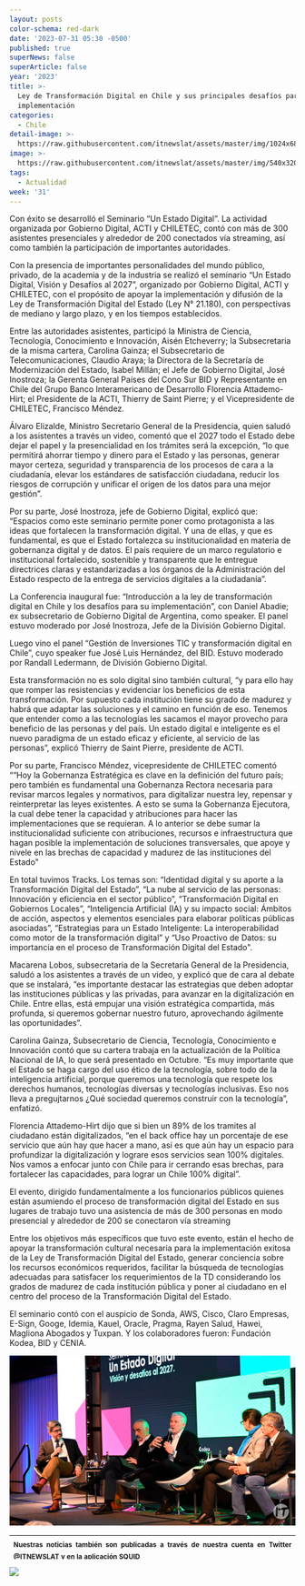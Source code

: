 ```yaml
---
layout: posts
color-schema: red-dark
date: '2023-07-31 05:30 -0500'
published: true
superNews: false
superArticle: false
year: '2023'
title: >-
  Ley de Transformación Digital en Chile y sus principales desafíos para su
  implementación
categories:
  - Chile
detail-image: >-
  https://raw.githubusercontent.com/itnewslat/assets/master/img/1024x680/Un-Estado-Digital-g.jpg
image: >-
  https://raw.githubusercontent.com/itnewslat/assets/master/img/540x320/Un-Estado-Digital-p.jpg
tags:
  - Actualidad
week: '31'
---
```

Con éxito se desarrolló el Seminario “Un Estado Digital”. La actividad organizada por Gobierno Digital, ACTI y CHILETEC, contó con más de 300 asistentes presenciales y alrededor de 200 conectados vía streaming, así como también la participación de importantes autoridades.  
 
Con la presencia de importantes personalidades del mundo público, privado, de la academia y de la industria se realizó el seminario “Un Estado Digital, Visión y Desafíos al 2027”, organizado por Gobierno Digital, ACTI y CHILETEC, con el propósito de apoyar la implementación y difusión de la Ley de Transformación Digital del Estado (Ley N° 21.180), con perspectivas de mediano y largo plazo, y en los tiempos establecidos.
 
Entre las autoridades asistentes, participó la Ministra de Ciencia, Tecnología, Conocimiento e Innovación, Aisén Etcheverry; la Subsecretaria de la misma cartera, Carolina Gainza; el Subsecretario de Telecomunicaciones, Claudio Araya; la Directora de la Secretaría de Modernización del Estado, Isabel Millán; el Jefe de Gobierno Digital, José Inostroza; la Gerenta General Países del Cono Sur BID y Representante en Chile del Grupo Banco Interamericano de Desarrollo Florencia Attademo-Hirt; el Presidente de la ACTI, Thierry de Saint Pierre; y el Vicepresidente de CHILETEC, Francisco Méndez.
 
Álvaro Elizalde,  Ministro Secretario General de la Presidencia, quien saludó a los asistentes a través un video, comentó que el 2027 todo el Estado debe dejar el papel y la presencialidad en los trámites será la excepción, “lo que permitirá ahorrar tiempo y dinero para el Estado y las personas, generar mayor certeza, seguridad y transparencia de los procesos de cara a la ciudadanía, elevar los estándares de satisfacción ciudadana, reducir los riesgos de corrupción y unificar el origen de los datos para una mejor gestión”.
 
Por su parte, José Inostroza, jefe de Gobierno Digital, explicó que: “Espacios como este seminario permite poner como protagonista a las ideas que fortalecen la transformación digital. Y una de ellas, y que es fundamental, es que el Estado fortalezca su institucionalidad en materia de gobernanza digital y de datos. El país requiere de un marco regulatorio e institucional fortalecido, sostenible y transparente que le entregue directrices claras y estandarizadas a los órganos de la Administración del Estado respecto de la entrega de servicios digitales a la ciudadanía”.
 
La Conferencia inaugural fue: “Introducción a la ley de transformación digital en Chile y los desafíos para su implementación”, con Daniel Abadie; ex subsecretario de Gobierno Digital de Argentina, como speaker. El panel estuvo moderado por José Inostroza, Jefe de la División Gobierno Digital.

Luego vino el panel “Gestión de Inversiones TIC y transformación digital en Chile”, cuyo speaker fue José Luis Hernández, del BID. Estuvo moderado por Randall Ledermann, de División Gobierno Digital.

Esta transformación no es solo digital sino también cultural, “y para ello hay que romper las resistencias y evidenciar los beneficios de esta transformación. Por supuesto cada institución tiene su grado de madurez y habrá que adaptar las soluciones y el camino en función de eso. Tenemos que entender como a las tecnologías les sacamos el mayor provecho para beneficio de las personas y del país. Un estado digital e inteligente es el nuevo paradigma de un estado eficaz y eficiente, al servicio de las personas”, explicó Thierry de Saint Pierre, presidente de ACTI.
 
Por su parte, Francisco Méndez, vicepresidente de CHILETEC comentó ““Hoy la Gobernanza Estratégica es clave en la definición del futuro país; pero también es fundamental una Gobernanza Rectora necesaria para revisar marcos legales y normativos, para digitalizar nuestra ley, repensar y reinterpretar las leyes existentes. A esto se suma la Gobernanza Ejecutora, la cual debe tener la capacidad y atribuciones para hacer las implementaciones que se requieran. A lo anterior se debe sumar la institucionalidad suficiente con atribuciones, recursos e infraestructura que hagan posible la implementación de soluciones transversales, que apoye y nivele en las brechas de capacidad y madurez de las instituciones del Estado"
 
En total tuvimos Tracks. Los temas son: “Identidad digital y su aporte a la Transformación Digital del Estado”, “La nube al servicio de las personas: Innovación y eficiencia en el sector público”, “Transformación Digital en Gobiernos Locales”, “Inteligencia Artificial (IA) y su impacto social: Ámbitos de acción, aspectos y elementos esenciales para elaborar políticas públicas asociadas”, “Estrategias para un Estado Inteligente: La interoperabilidad como motor de la transformación digital” y “Uso Proactivo de Datos: su importancia en el proceso de Transformación Digital del Estado".
 
Macarena Lobos, subsecretaria de la Secretaría General de la Presidencia, saludó a los asistentes a través de un video, y explicó que de cara al debate que se instalará, “es importante destacar las estrategias que deben adoptar las instituciones públicas y las privadas, para avanzar en la digitalización en Chile. Entre ellas, está empujar una visión estratégica compartida, más profunda, si queremos gobernar nuestro futuro, aprovechando ágilmente las oportunidades”.
 
Carolina Gainza, Subsecretario de Ciencia, Tecnología, Conocimiento e Innovación contó que su cartera trabaja en la actualización de la Política Nacional de IA, lo que será presentado en Octubre. “Es muy importante que el Estado se haga cargo del uso ético de la tecnología, sobre todo de la inteligencia artificial, porque queremos una tecnología que respete los derechos humanos, tecnologías diversas y tecnologías inclusivas. Eso nos lleva a pregujtarnos ¿Qué sociedad queremos construir con la tecnología”, enfatizó.
 
Florencia Attademo-Hirt dijo que si bien un 89% de los tramites al ciudadano están digitalizados, “en el back office hay un porcentaje de ese servicio que aún hay que hacer a mano, así es que aún hay un espacio para profundizar la digitalización y lograre esos servicios sean 100% digitales. Nos vamos a enfocar junto con Chile para ir cerrando esas brechas, para fortalecer las capacidades, para lograr un Chile 100% digital”.
 
El evento, dirigido fundamentalmente a los funcionarios públicos quienes están asumiendo el proceso de transformación digital del Estado en sus lugares de trabajo tuvo una asistencia de más de 300 personas en modo presencial y alrededor de 200 se conectaron vía streaming
  
Entre los objetivos más específicos que tuvo este evento, están el hecho de apoyar la transformación cultural necesaria para la implementación exitosa de la Ley de Transformación Digital del Estado, generar conciencia sobre los recursos económicos requeridos, facilitar la búsqueda de tecnologías adecuadas para satisfacer los requerimientos de la TD considerando los grados de madurez de cada institución pública y poner al ciudadano en el centro del proceso de la Transformación Digital del Estado.
 
El seminario contó con el auspicio de Sonda, AWS, Cisco, Claro Empresas, E-Sign, Googe, Idemia, Kauel, Oracle, Pragma, Rayen Salud, Hawei, Magliona Abogados y Tuxpan. Y los colaboradores fueron: Fundación Kodea, BID y CENIA.

![](https://raw.githubusercontent.com/itnewslat/assets/master/img/540x320/Un-Estado-Digital-p.jpg)

<table style="height: 42px;" width="569">
<tbody>
<tr>
<td style="text-align: justify;"><sub><strong>Nuestras noticias también son publicadas a través de nuestra cuenta en Twitter <a href="https://twitter.com/itnewslat?lang=es">@ITNEWSLAT</a> y en la aplicación <a href="https://squidapp.co/en/">SQUID</a></strong></sub></td>
</tr>
</tbody>
</table>
<img src="https://tracker.metricool.com/c3po.jpg?hash=56f88a41e39ab42c063cc51676587a04"/>